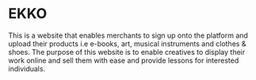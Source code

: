 # EKKO

 This is a website that enables merchants to sign up onto the platform and upload their products i.e e-books, art, musical instruments and clothes & shoes. The purpose of this website is to enable creatives to display their work online and sell them with ease and provide lessons for interested individuals. 